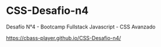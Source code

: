 # CSS-Desafio-n4
Desafío N°4 - Bootcamp Fullstack Javascript - CSS Avanzado


https://cbass-player.github.io/CSS-Desafio-n4/
